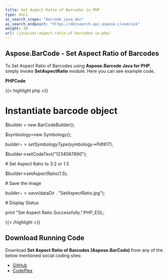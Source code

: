 ```yaml
---
title: Set Aspect Ratio of Barcodes in PHP
type: docs
ai_search_scope: "barcode_java_doc"
ai_search_endpoint: "https://docsearch.api.aspose.cloud/ask"
weight: 30
url: /java/set-aspect-ratio-of-barcodes-in-php/
---
```


## **Aspose.BarCode - Set Aspect Ratio of Barcodes**
To Set Aspect Ratio of Barcodes using **Aspose.Barcode Java for PHP**, simply invoke **SetAspectRatio** module. Here you can see example code.

**PHPCode**

{{< highlight php >}}

 # Instantiate barcode object

$builder = new BarCodeBuilder();

$symbology=new Symbology();

$builder->setSymbologyType($symbology->Pdf417);

$builder->setCodeText("1234567890");

\# Set Aspect Ratio to 3:2 or 1.5

$builder->setAspectRatio(1.5);

\# Save the image

$builder->save($dataDir . "SetAspectRatio.jpg");

\# Display Status

print "Set Aspect Ratio Successfully.".PHP_EOL;

{{< /highlight >}}
## **Download Running Code**
Download **Set Aspect Ratio of Barcodes (Aspose.BarCode)** from any of the below mentioned social coding sites:

- [GitHub](https://github.com/aspose-barcode/Aspose.BarCode-for-Java/blob/master/Plugins/Aspose_Barcode_Java_for_PHP/src/aspose/barcode/WorkingWith2DBarcodes/Utility2DBarcodeFeatures/SetAspectRatio.php)
- [CodePlex](https://asposebarcodejavaphp.codeplex.com/SourceControl/latest#src/aspose/barcode/WorkingWith2DBarcodes/Utility2DBarcodeFeatures/SetAspectRatio.php)
